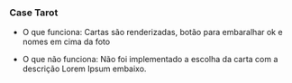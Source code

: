 ### Case Tarot 

- O que funciona: 
Cartas são renderizadas, botão para embaralhar ok e nomes em cima da foto

- O que não funciona:
Não foi implementado a escolha da carta com a descrição Lorem Ipsum embaixo.
